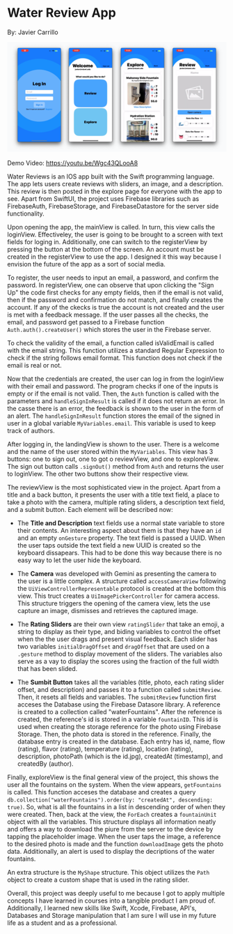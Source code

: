 # Water Review App
By: Javier Carrillo

![App Image](https://github.com/javiiicz/Water-Review-App/blob/main/Water-Review-Img.png)


Demo Video: https://youtu.be/Wgc43QLooA8


Water Reviews is an IOS app built with the Swift programming language. The app lets users create reviews with sliders, an image, and a description. This review is then posted in the explore page for everyone with the app to see. Apart from SwiftUI, the project uses Firebase libraries such as FirebaseAuth, FirebaseStorage, and FirebaseDatastore for the server side functionality.

Upon opening the app, the mainView is called. In turn, this view calls the loginView. Effectiveley, the user is going to be brought to a screen with text fields for loging in. Additionally, one can switch to the registerView by pressing the button at the bottom of the screen. An account must be created in the registerView to use the app. I designed it this way because I envision the future of the app as a sort of social media.

To register, the user needs to input an email, a password, and confirm the password. In registerView, one can observe that upon clicking the "Sign Up" the code first checks for any empty fields, then if the email is not valid, then if the password and confirmation do not match, and finally creates the account. If any of the ckecks is true the account is not created and the user is met with a feedback message. If the user passes all the checks, the email, and password get passed to a Firebase function `Auth.auth().createUser()` which stores the user in the Firebase server.

To check the validity of the email, a function called isValidEmail is called with the email string. This function utilizes a standard Regular Expression to check if the string follows email format. This function does not check if the email is real or not.

Now that the credentials are created, the user can log in from the loginView with their email and password. The program checks if one of the inputs is empty or if the email is not valid. Then, the `Auth` function is called with the parameters and `handleSignInResult` is called if it does not return an error. In the casse there is an error, the feedback is shown to the user in the form of an alert. The `handleSignInResult` function stores the email of the signed in user in a global variable `MyVariables.email`. This variable is used to keep track of authors.

After logging in, the landingView is shown to the user. There is a welcome and the name of the user stored within the `MyVariables`. This view has 3 buttons: one to sign out, one to got o reviewView, and one to exploreView. The sign out button calls `.signOut()` method from `Auth` and returns the user to loginView. The other two buttons show their respective view.

The reviewView is the most sophisticated view in the project. Apart from a title and a back button, it presents the user with a title text field, a place to take a photo with the camera, multiple rating sliders, a description text field, and a submit button. Each element will be described now:

- The **Title and Description** text fields use a normal state variable to store their contents. An interesting aspect about them is that they have an `id` and an empty `onGesture` property. The text field is passed a UUID. When the user taps outside the text field a new UUID is created so the keyboard dissapears. This had to be done this way because there is no easy way to let the user hide the keyboard.

- The **Camera** was developed with Gemini as presenting the camera to the user is a little complex. A structure called `accessCameraView` following the `UiViewControllerRepresentable` protocol is created at the bottom this view. This truct creates a `UiImagePickerController` for camera access. This structure triggers the opening of the camera view, lets the use capture an image, dismisses and retrieves the captured image.

- The **Rating Sliders** are their own view `ratingSlider` that take an emoji, a string to display as their type, and biding variables to control the offset when the the user drags and present visual feedback. Each slider has two variables `initialDragOffset` and `dragOffset` that are used on a `.gesture` method to display movement of the sliders. The variables also serve as a vay to display the scores using the fraction of the full width that has been slided.

- The **Sumbit Button** takes all the variables (title, photo, each rating slider offset, and description) and passes it to a function called `submitReview`. Then, it resets all fields and variables. The `submitReview` function first acceses the Database using the Firebase Datasore library. A reference is created to a collection called "waterFountains". After the reference is created, the reference's id is stored in a variable `fountainID`. This id is used when creating the storage reference for the photo using Firebase Storage. Then, the photo data is stored in the reference. Finally, the database entry is created in the database. Each entry has id, name, flow (rating), flavor (rating), temperature (rating), location (rating), description, photoPath (which is the id.jpg), createdAt (timestamp), and createdBy (author).

Finally, exploreView is the final general view of the project, this shows the user all the fountains on the system. When the view appears, `getFountains` is called. This function acceses the database and creates a query `db.collection("waterFountains").order(by: "createdAt", descending: true)`. So, what is all the fountains in a list in descending order of when they were created. Then, back at the view, the `ForEach` creates a `fountainUnit` object with all the variables. This structure displays all information neatly and offers a way to download the piure from the server to the device by tapping the placeholder image. When the user taps the image, a reference to the desired photo is made and the function `downloadImage` gets the photo data. Additionally, an alert is used to display the decriptions of the water fountains.

An extra structure is the `MyShape` structure. This object utilizes the `Path` object to create a custom shape that is used in the rating slider.

Overall, this project was deeply useful to me because I got to apply multiple concepts I have learned in courses into a tangible product I am proud of. Additionally, I learned new skills like Swift, Xcode, Firebase, API's, Databases and Storage manipulation that I am sure I will use in my future life as a student and as a professional.
